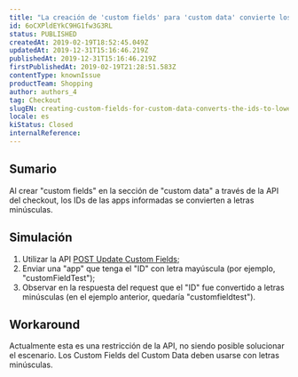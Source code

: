```yaml
---
title: "La creación de 'custom fields' para 'custom data' convierte los IDs a letras minúsculas"
id: 6oCXPldEYkC9HG1fw3G3RL
status: PUBLISHED
createdAt: 2019-02-19T18:52:45.049Z
updatedAt: 2019-12-31T15:16:46.219Z
publishedAt: 2019-12-31T15:16:46.219Z
firstPublishedAt: 2019-02-19T21:28:51.583Z
contentType: knownIssue
productTeam: Shopping
author: authors_4
tag: Checkout
slugEN: creating-custom-fields-for-custom-data-converts-the-ids-to-lowercase
locale: es
kiStatus: Closed
internalReference: 
---
```


## Sumario

Al crear "custom fields" en la sección de "custom data" a través de la API del checkout, los IDs de las apps informadas se convierten a letras minúsculas.

## Simulación

1. Utilizar la API [POST Update Custom Fields](https://documenter.getpostman.com/view/18468/vtex-checkout-api/6Z2QYJM#dc90afae-a4e5-59c5-1854-fc0fa81c99ee);
2. Enviar una "app" que tenga el "ID" con letra mayúscula (por ejemplo, "customFieldTest");
3. Observar en la respuesta del request que el "ID" fue convertido a letras minúsculas (en el ejemplo anterior, quedaría "customfieldtest").

## Workaround

Actualmente esta es una restricción de la API, no siendo posible solucionar el escenario. Los Custom Fields del Custom Data deben usarse con letras minúsculas.

